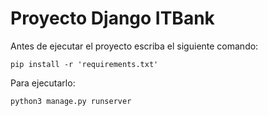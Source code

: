 # Proyecto Django ITBank

Antes de ejecutar el proyecto escriba el siguiente comando:
```
pip install -r 'requirements.txt'
```
Para ejecutarlo:
```
python3 manage.py runserver
```
